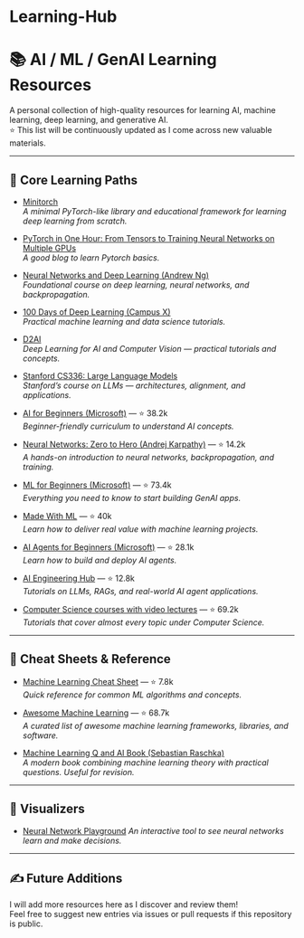 # Learning-Hub

# 📚 AI / ML / GenAI Learning Resources

A personal collection of high-quality resources for learning AI, machine learning, deep learning, and generative AI.  
⭐ This list will be continuously updated as I come across new valuable materials.

---

## 🔹 Core Learning Paths

- [Minitorch](https://minitorch.github.io/)  
  *A minimal PyTorch-like library and educational framework for learning deep learning from scratch.*

- [PyTorch in One Hour: From Tensors to Training Neural Networks on Multiple GPUs](https://sebastianraschka.com/teaching/pytorch-1h/)  
  *A good blog to learn Pytorch basics.*

- [Neural Networks and Deep Learning (Andrew Ng)](https://www.coursera.org/learn/neural-networks-deep-learning?utm_medium=sem&utm_source=gg&utm_campaign=b2c_emea_x_multi_ftcof_career-academy_cx_dr_bau_gg_pmax_gc_s1_en_m_hyb_23-12_x&campaignid=20858198824&adgroupid=&device=c&keyword=&matchtype=&network=x&devicemodel=&creativeid=&assetgroupid=6490027433&targetid=&extensionid=&placement=&gad_source=1&gad_campaignid=20854471652&gbraid=0AAAAADdKX6b9fr8kjNQg7swFHIkpgSZJf&gclid=Cj0KCQjwjo7DBhCrARIsACWauSljZ3iPLK2ZjcDxIYbx9aPLpL9YUJ3yxhBhKBq-Ch6BNdxA1xVRb-AaAtFrEALw_wcB)  
  *Foundational course on deep learning, neural networks, and backpropagation.*

- [100 Days of Deep Learning (Campus X)](https://www.youtube.com/playlist?list=PLKnIA16_RmvYuZauWaPlRTC54KxSNLtNn)  
  *Practical machine learning and data science tutorials.*

- [D2AI](https://d2l.ai/)  
  *Deep Learning for AI and Computer Vision — practical tutorials and concepts.*

- [Stanford CS336: Large Language Models](https://www.youtube.com/playlist?list=PLoROMvodv4rOY23Y0BoGoBGgQ1zmU_MT_)  
  *Stanford’s course on LLMs — architectures, alignment, and applications.*
  
- [AI for Beginners (Microsoft)](https://github.com/microsoft/AI-For-Beginners?utm_source=linkedin) — ⭐ 38.2k  
  *Beginner-friendly curriculum to understand AI concepts.*

- [Neural Networks: Zero to Hero (Andrej Karpathy)](https://github.com/karpathy/nn-zero-to-hero?utm_source=linkedin) — ⭐ 14.2k  
  *A hands-on introduction to neural networks, backpropagation, and training.*

- [ML for Beginners (Microsoft)](https://github.com/microsoft/ML-For-Beginners?utm_source=linkedin) — ⭐ 73.4k  
  *Everything you need to know to start building GenAI apps.*

- [Made With ML](https://github.com/GokuMohandas/Made-With-ML?utm_source=linkedin) — ⭐ 40k  
  *Learn how to deliver real value with machine learning projects.*

- [AI Agents for Beginners (Microsoft)](https://github.com/microsoft/ai-agents-for-beginners?utm_source=linkedin) — ⭐ 28.1k  
  *Learn how to build and deploy AI agents.*

- [AI Engineering Hub](https://github.com/patchy631/ai-engineering-hub?utm_source=linkedin) — ⭐ 12.8k  
  *Tutorials on LLMs, RAGs, and real-world AI agent applications.*
  
- [Computer Science courses with video lectures](https://github.com/Developer-Y/cs-video-courses?tab=readme-ov-file) — ⭐ 69.2k  
  *Tutorials that cover almost every topic under Computer Science.*

---

## 🔹 Cheat Sheets & Reference

- [Machine Learning Cheat Sheet](https://github.com/soulmachine/machine-learning-cheat-sheet?utm_source=linkedin) — ⭐ 7.8k  
  *Quick reference for common ML algorithms and concepts.*

- [Awesome Machine Learning](https://github.com/josephmisiti/awesome-machine-learning?utm_source=linkedin) — ⭐ 68.7k  
  *A curated list of awesome machine learning frameworks, libraries, and software.*

- [Machine Learning Q and AI Book (Sebastian Raschka)](https://sebastianraschka.com/books/ml-q-and-ai/#table-of-contents)  
  *A modern book combining machine learning theory with practical questions. Useful for revision.*

---

## 🔹 Visualizers

- [Neural Network Playground]([https://github.com/soulmachine/machine-learning-cheat-sheet?utm_source=linkedin](https://playground.tensorflow.org/#activation=tanh&batchSize=10&dataset=circle&regDataset=reg-plane&learningRate=0.03&regularizationRate=0&noise=0&networkShape=4,2&seed=0.89156&showTestData=false&discretize=false&percTrainData=50&x=true&y=true&xTimesY=false&xSquared=false&ySquared=false&cosX=false&sinX=false&cosY=false&sinY=false&collectStats=false&problem=classification&initZero=false&hideText=false)) 
  *An interactive tool to see neural networks learn and make decisions.*

---

## ✍ Future Additions

I will add more resources here as I discover and review them!  
Feel free to suggest new entries via issues or pull requests if this repository is public.


